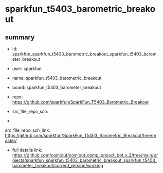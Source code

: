 # sparkfun_t5403_barometric_breakout
 
## summary 
* id: sparkfun_sparkfun_t5403_barometric_breakout_sparkfun_t5403_barometer_breakout
* user: sparkfun
* name: sparkfun_t5403_barometric_breakout
* board: sparkfun_t5403_barometer_breakout
* repo: https://github.com/sparkfun/SparkFun_T5403_Barometric_Breakout



* src_file_repo_sch: 
*
 src_file_repo_sch_link: https://github.com/sparkfun/SparkFun_T5403_Barometric_Breakout/tree/master/
* full details link: https://github.com/oomlout/oomlout_oomp_project_bot_v_2/tree/main/projects/sparkfun_sparkfun_t5403_barometric_breakout_sparkfun_t5403_barometer_breakout/current_version/working  






